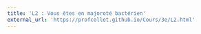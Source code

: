 ```yaml
---
title: 'L2 : Vous êtes en majoroté bactérien'
external_url: 'https://profcollet.github.io/Cours/3e/L2.html'
---
```


